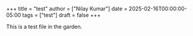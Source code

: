 +++
title = "test"
author = ["Nilay Kumar"]
date = 2025-02-16T00:00:00-05:00
tags = ["test"]
draft = false
+++

This is a test file in the garden.
